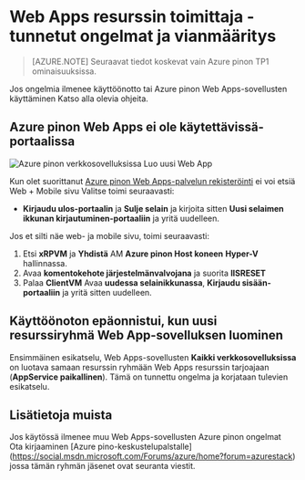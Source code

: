 <properties
    pageTitle="Web-sovellusten Azure pino - tunnetut ongelmat ja vianmääritys | Microsoft Azure"
    description="Yksityiskohtaiset ohjeet Azure Pinotut Web Apps-sovellusten käyttöönotto"
    services="azure-stack"
    documentationCenter=""
    authors="apwestgarth"
    manager="stefsch"
    editor=""/>

<tags
    ms.service="azure-stack"
    ms.workload="app-service"
    ms.tgt_pltfrm="na"
    ms.devlang="na"
    ms.topic="article"
    ms.date="09/26/2016"
    ms.author="anwestg"/>
    
# <a name="web-apps-resource-provider---known-issues-and-troubleshooting"></a>Web Apps resurssin toimittaja - tunnetut ongelmat ja vianmääritys

> [AZURE.NOTE] Seuraavat tiedot koskevat vain Azure pinon TP1 ominaisuuksissa.

Jos ongelmia ilmenee käyttöönotto tai Azure pinon Web Apps-sovellusten käyttäminen Katso alla olevia ohjeita.

## <a name="azure-stack-web-apps-not-available-in-the-portal"></a>Azure pinon Web Apps ei ole käytettävissä-portaalissa

![Azure pinon verkkosovelluksissa Luo uusi Web App][1]

Kun olet suorittanut [Azure pinon Web Apps-palvelun rekisteröinti](azure-stack-webapps-deploy.md#register-the-newly-deployed-azure-stack-web-apps-provider-with-arm) ei voi etsiä Web + Mobile sivu Valitse toimi seuraavasti:
* **Kirjaudu ulos-portaalin** ja **Sulje selain** ja kirjoita sitten **Uusi selaimen ikkunan kirjautuminen-portaaliin** ja yritä uudelleen.

Jos et silti näe web- ja mobile sivu, toimi seuraavasti:

1.  Etsi **xRPVM** ja **Yhdistä** AM **Azure pinon Host koneen** **Hyper-V** hallinnassa.
2.  Avaa **komentokehote järjestelmänvalvojana** ja suorita **IISRESET**
3.  Palaa **ClientVM** Avaa **uudessa selainikkunassa**, **Kirjaudu sisään-portaaliin** ja yritä sitten uudelleen.

## <a name="deployment-fails-when-creating-a-web-app-in-a-new-resource-group"></a>Käyttöönoton epäonnistui, kun uusi resurssiryhmä Web App-sovelluksen luominen

Ensimmäinen esikatselu, Web Apps-sovellusten **Kaikki verkkosovelluksissa** on luotava samaan resurssin ryhmään Web Apps resurssin tarjoajaan (**AppService paikallinen**).  Tämä on tunnettu ongelma ja korjataan tulevien esikatselu.

## <a name="other-issues"></a>Lisätietoja muista

Jos käytössä ilmenee muu Web Apps-sovellusten Azure pinon ongelmat Ota kirjaaminen [Azure pino-keskustelupalstalle] (https://social.msdn.microsoft.com/Forums/azure/home?forum=azurestack) jossa tämän ryhmän jäsenet ovat seuranta viestit.


<!--Image references-->
[1]: ./media/azure-stack-webapps-troubleshoot-known-issues/NewWebandMobile.png



<!--Links-->
[Azure_Stack_App_Service_preview_installer]: http://go.microsoft.com/fwlink/?LinkID=717531
[WebAppsDeployment]: http://go.microsoft.com/fwlink/?LinkId=723982
[AppServiceHelperScripts]: http://go.microsoft.com/fwlink/?LinkId=733525
